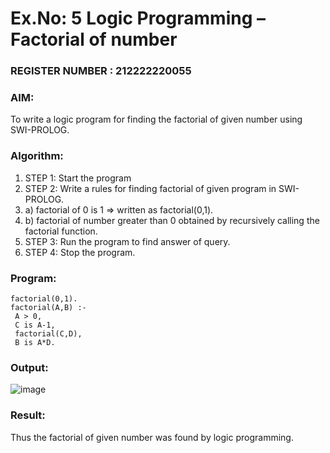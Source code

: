 # Ex.No: 5   Logic Programming – Factorial of number                                                                     
### REGISTER NUMBER : 212222220055
### AIM: 
To  write  a logic program for finding the factorial of given number using SWI-PROLOG. 
### Algorithm:
1. STEP 1: Start the program
2. STEP 2:  Write a rules for finding factorial of given program in SWI-PROLOG.
3.   a)	factorial of 0 is 1 => written as factorial(0,1).
4.   b)	factorial of number greater than 0 obtained by recursively calling the factorial    function.
5. STEP 3: Run the program  to find answer of  query.
6. STEP 4: Stop the program.

### Program:
```
factorial(0,1).
factorial(A,B) :-
 A > 0,
 C is A-1,
 factorial(C,D),
 B is A*D.

```
### Output:
![image](https://github.com/Amrish-K/AI_Lab_2023-24/assets/130633944/1c5efc51-ecd4-4501-8616-730d5b86d2bc)



### Result:
Thus the factorial of given number was found by logic programming. 
